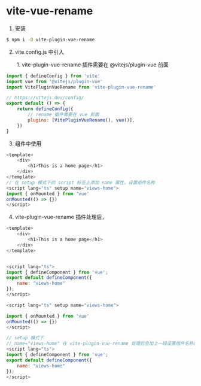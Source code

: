 # vite-vue-rename

1. 安装

```Bash
$ npm i -D vite-plugin-vue-rename

```


2. vite.config.js 中引入

&ensp;&ensp;&ensp;&ensp;1. vite-plugin-vue-rename 插件需要在 @vitejs/plugin-vue 前面

```JavaScript
import { defineConfig } from 'vite'
import vue from '@vitejs/plugin-vue'
import VitePluginVueRename from 'vite-plugin-vue-rename'

// https://vitejs.dev/config/
export default () => {
    return defineConfig({
        // rename 插件需要在 vue 前面
        plugins: [VitePluginVueRename(), vue()],
    })
}

```


3. 组件中使用

```JavaScript
<template>
    <div>
        <h1>This is a home page</h1>
    </div>
</template>
// 在 setup 模式下的 script 标签上添加 name 属性，设置组件名称
<script lang="ts" setup name="views-home">
import { onMounted } from 'vue'
onMounted(() => {})
</script>
```


4. vite-plugin-vue-rename 插件处理后，

```JavaScript
<template>
    <div>
        <h1>This is a home page</h1>
    </div>
</template>


<script lang="ts">
import { defineComponent } from 'vue';
export default defineComponent({
    name: "views-home"
});
</script>

<script lang="ts" setup name="views-home">

import { onMounted } from 'vue'
onMounted(() => {})
</script>


```


```JavaScript
// setup 模式下
// name="views-home" 在 vite-plugin-vue-rename 处理后会加上一段设置组件名称的script 标签
<script lang="ts">
import { defineComponent } from 'vue';
export default defineComponent({
    name: "views-home"
});
</script>
```


